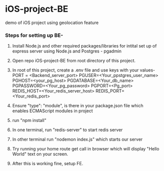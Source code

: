 # iOS-project-BE
demo of iOS project using geolocation feature

### Steps for setting up BE-
1. Install Node.js and other required packages/libraries for intital set up of express server using Node.js and Postgres - pgadmin
2. Open repo iOS-project-BE from root directory of this project.
3. In root of this project, create a .env file and use keys with your values-
    PORT = <Backend_server_port>
    PGUSER=<Your_ppstgres_user_name>
    PGHOST=<your_pg_host>
    PGDATABASE=<Your_db_name>
    PGPASSWORD=<Your_pg_password>
    PGPORT=<Pg_port>
    REDIS_HOST=<Your_redis_server_host>
    REDIS_PORT=<Your_redis_port>

4. Ensure  "type": "module", is there in your package.json file which enables ECMAScript modules in project
5. run "npm install"
6. In one terminal, run "redis-server" to start redis server
7. In other terminal run "nodemon index.js" which starts our server
8. Try running your home route get call in browser which will display "Hello World" text on your screen.
9. After this is working fine, setup FE.
